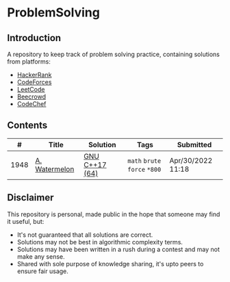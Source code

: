 # ProblemSolving

## Introduction

A repository to keep track of problem solving practice, containing solutions from platforms:

- [HackerRank](https://www.hackerrank.com/mdmahfuz307)
- [CodeForces](https://codeforces.com/profile/mdmahfuz307)
- [LeetCode](https://leetcode.com/codernirob307/)
- [Beecrowd](https://www.beecrowd.com.br/judge/en/profile/706502)
- [CodeChef](https://www.codechef.com/users/codernirob307)


## Contents

| # | Title | Solution | Tags | Submitted |
|---| ----- | -------- | ---- | --------- |
1948 | [A. Watermelon](https://codeforces.com/problemset/problem/4/A) | [GNU C++17 (64)](./codeforces/1463/D.cpp) | `math` `brute force` `*800` | Apr/30/2022 11:18 | 




## Disclaimer

This repository is personal, made public in the hope that someone may find it useful, but:
- It's not guaranteed that all solutions are correct.
- Solutions may not be best in algorithmic complexity terms.
- Solutions may have been written in a rush during a contest and may not make any sense.
- Shared with sole purpose of knowledge sharing, it's upto peers to ensure fair usage.
